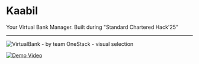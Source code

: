 # Kaabil
Your Virtual Bank Manager. Built during "Standard Chartered Hack'25"

--- 


![VirtualBank - by team OneStack - visual selection](https://github.com/user-attachments/assets/969da788-8210-4c0e-9e02-c07ae882648b)

[![Demo Video](https://github.com/user-attachments/assets/7b902d03-27e5-4da1-868f-cfe4f9551f96)](https://www.youtube.com/watch?v=wV-E4ZyQujM)
